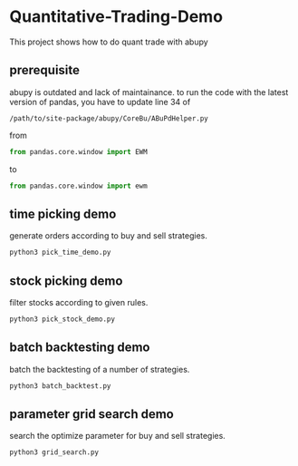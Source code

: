 # Quantitative-Trading-Demo
This project shows how to do quant trade with abupy

## prerequisite

abupy is outdated and lack of maintainance. to run the code with the latest version of pandas, you have to update line 34 of

```shell
/path/to/site-package/abupy/CoreBu/ABuPdHelper.py
```

from 

```python
from pandas.core.window import EWM
```
to

```python
from pandas.core.window import ewm
```

## time picking demo

generate orders according to buy and sell strategies.

```python
python3 pick_time_demo.py
```

## stock picking demo

filter stocks according to given rules.

```python
python3 pick_stock_demo.py
```

## batch backtesting demo

batch the backtesting of a number of strategies.

```python
python3 batch_backtest.py
```

## parameter grid search demo

search the optimize parameter for buy and sell strategies.

```python
python3 grid_search.py
```
